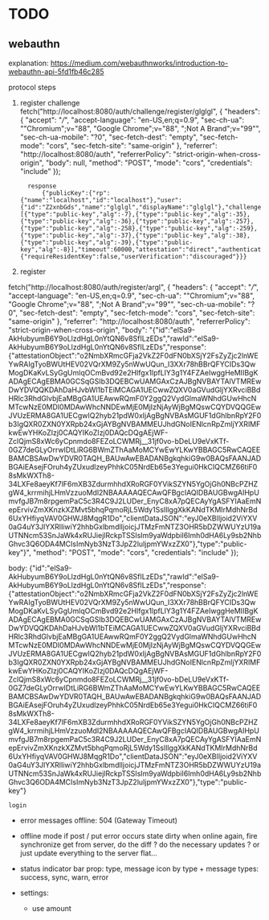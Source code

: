 # TODO

## webauthn

explanation: https://medium.com/webauthnworks/introduction-to-webauthn-api-5fd1fb46c285

protocol steps

1.  register challenge
    fetch("http://localhost:8080/auth/challenge/register/glglgl", {
    "headers": {
    "accept": "_/_",
    "accept-language": "en-US,en;q=0.9",
    "sec-ch-ua": "\"Chromium\";v=\"88\", \"Google Chrome\";v=\"88\", \";Not A Brand\";v=\"99\"",
    "sec-ch-ua-mobile": "?0",
    "sec-fetch-dest": "empty",
    "sec-fetch-mode": "cors",
    "sec-fetch-site": "same-origin"
    },
    "referrer": "http://localhost:8080/auth",
    "referrerPolicy": "strict-origin-when-cross-origin",
    "body": null,
    "method": "POST",
    "mode": "cors",
    "credentials": "include"
    });

          response
              {"publicKey":{"rp":{"name":"localhost","id":"localhost"},"user":{"id":"Z2xnbGds","name":"glglgl","displayName":"glglgl"},"challenge":"feuTvtalieYJCLjHSUlcHXD_DqvMvdJHPyb7EXN9D9w","pubKeyCredParams":[{"type":"public-key","alg":-7},{"type":"public-key","alg":-35},{"type":"public-key","alg":-36},{"type":"public-key","alg":-257},{"type":"public-key","alg":-258},{"type":"public-key","alg":-259},{"type":"public-key","alg":-37},{"type":"public-key","alg":-38},{"type":"public-key","alg":-39},{"type":"public-key","alg":-8}],"timeout":60000,"attestation":"direct","authenticatorSelection":{"requireResidentKey":false,"userVerification":"discouraged"}}}

2.  register

fetch("http://localhost:8080/auth/register/argl", {
"headers": {
"accept": "_/_",
"accept-language": "en-US,en;q=0.9",
"sec-ch-ua": "\"Chromium\";v=\"88\", \"Google Chrome\";v=\"88\", \";Not A Brand\";v=\"99\"",
"sec-ch-ua-mobile": "?0",
"sec-fetch-dest": "empty",
"sec-fetch-mode": "cors",
"sec-fetch-site": "same-origin"
},
"referrer": "http://localhost:8080/auth",
"referrerPolicy": "strict-origin-when-cross-origin",
"body": "{\"id\":\"elSa9-AkHubyumB6Y9oLlzdHgL0nYtQN6v8SfILzEDs\",\"rawId\":\"elSa9-AkHubyumB6Y9oLlzdHgL0nYtQN6v8SfILzEDs\",\"response\":{\"attestationObject\":\"o2NmbXRmcGFja2VkZ2F0dFN0bXSjY2FsZyZjc2lnWEYwRAIgTyoBWUtHEV02VQrXM9Zy5nWwUQun_I3XXr78hBBrQFYCIDs3QwMogDKaKvLSyGgUmlqOCmBvd92e2HIfgx1lpfLIY3g1Y4FZAeIwggHeMIIBgKADAgECAgEBMA0GCSqGSIb3DQEBCwUAMGAxCzAJBgNVBAYTAlVTMREwDwYDVQQKDAhDaHJvbWl1bTEiMCAGA1UECwwZQXV0aGVudGljYXRvciBBdHRlc3RhdGlvbjEaMBgGA1UEAwwRQmF0Y2ggQ2VydGlmaWNhdGUwHhcNMTcwNzE0MDI0MDAwWhcNNDEwMjE0MjIzNjAyWjBgMQswCQYDVQQGEwJVUzERMA8GA1UECgwIQ2hyb21pdW0xIjAgBgNVBAsMGUF1dGhlbnRpY2F0b3IgQXR0ZXN0YXRpb24xGjAYBgNVBAMMEUJhdGNoIENlcnRpZmljYXRlMFkwEwYHKoZIzj0CAQYIKoZIzj0DAQcDQgAEjWF-ZclQjmS8xWc6yCpnmdo8FEZoLCWMRj\_\_31jf0vo-bDeLU9eVxKTf-0GZ7deGLyOrrwIDtLiRG6BWmZThAaMoMCYwEwYLKwYBBAGC5RwCAQEEBAMCBSAwDwYDVR0TAQH_BAUwAwEBADANBgkqhkiG9w0BAQsFAANJADBGAiEAsejFOruh4yZUxudlzeyPhhkC05NrdEb65e3Yegui0HkCIQCMZ66tiF08sMkWXTh8-34LXFe8aeyKf7lF6mXB3ZdurmhhdXRoRGF0YVikSZYN5YgOjGh0NBcPZHZgW4_krrmihjLHmVzzuoMdl2NBAAAAAQECAwQFBgcIAQIDBAUGBwgAIHpUmvfgJB7m8rpgemPaC5c3R4C9J2LUDer_EnyC8xA7pQECAyYgASFYIAaEmNepErvivZmXKnzkXZMvt5bhqPqmoRjL5Wdy1SslIlggXkKANdTKMIrMdhNrBd6UxYHfiyqVAV0GHWJ8MqgR1Do\",\"clientDataJSON\":\"eyJ0eXBlIjoid2ViYXV0aG4uY3JlYXRlIiwiY2hhbGxlbmdlIjoicjJTMzFmNTZ3OHR5bDZWWUYzU19aUTNNcm53SnJaWk4xRUJiejlRckpTSSIsIm9yaWdpbiI6Imh0dHA6Ly9sb2NhbGhvc3Q6ODA4MCIsImNyb3NzT3JpZ2luIjpmYWxzZX0\"},\"type\":\"public-key\"}",
"method": "POST",
"mode": "cors",
"credentials": "include"
});

body:
{"id":"elSa9-AkHubyumB6Y9oLlzdHgL0nYtQN6v8SfILzEDs","rawId":"elSa9-AkHubyumB6Y9oLlzdHgL0nYtQN6v8SfILzEDs","response":{"attestationObject":"o2NmbXRmcGFja2VkZ2F0dFN0bXSjY2FsZyZjc2lnWEYwRAIgTyoBWUtHEV02VQrXM9Zy5nWwUQun_I3XXr78hBBrQFYCIDs3QwMogDKaKvLSyGgUmlqOCmBvd92e2HIfgx1lpfLIY3g1Y4FZAeIwggHeMIIBgKADAgECAgEBMA0GCSqGSIb3DQEBCwUAMGAxCzAJBgNVBAYTAlVTMREwDwYDVQQKDAhDaHJvbWl1bTEiMCAGA1UECwwZQXV0aGVudGljYXRvciBBdHRlc3RhdGlvbjEaMBgGA1UEAwwRQmF0Y2ggQ2VydGlmaWNhdGUwHhcNMTcwNzE0MDI0MDAwWhcNNDEwMjE0MjIzNjAyWjBgMQswCQYDVQQGEwJVUzERMA8GA1UECgwIQ2hyb21pdW0xIjAgBgNVBAsMGUF1dGhlbnRpY2F0b3IgQXR0ZXN0YXRpb24xGjAYBgNVBAMMEUJhdGNoIENlcnRpZmljYXRlMFkwEwYHKoZIzj0CAQYIKoZIzj0DAQcDQgAEjWF-ZclQjmS8xWc6yCpnmdo8FEZoLCWMRj\_\_31jf0vo-bDeLU9eVxKTf-0GZ7deGLyOrrwIDtLiRG6BWmZThAaMoMCYwEwYLKwYBBAGC5RwCAQEEBAMCBSAwDwYDVR0TAQH_BAUwAwEBADANBgkqhkiG9w0BAQsFAANJADBGAiEAsejFOruh4yZUxudlzeyPhhkC05NrdEb65e3Yegui0HkCIQCMZ66tiF08sMkWXTh8-34LXFe8aeyKf7lF6mXB3ZdurmhhdXRoRGF0YVikSZYN5YgOjGh0NBcPZHZgW4_krrmihjLHmVzzuoMdl2NBAAAAAQECAwQFBgcIAQIDBAUGBwgAIHpUmvfgJB7m8rpgemPaC5c3R4C9J2LUDer_EnyC8xA7pQECAyYgASFYIAaEmNepErvivZmXKnzkXZMvt5bhqPqmoRjL5Wdy1SslIlggXkKANdTKMIrMdhNrBd6UxYHfiyqVAV0GHWJ8MqgR1Do","clientDataJSON":"eyJ0eXBlIjoid2ViYXV0aG4uY3JlYXRlIiwiY2hhbGxlbmdlIjoicjJTMzFmNTZ3OHR5bDZWWUYzU19aUTNNcm53SnJaWk4xRUJiejlRckpTSSIsIm9yaWdpbiI6Imh0dHA6Ly9sb2NhbGhvc3Q6ODA4MCIsImNyb3NzT3JpZ2luIjpmYWxzZX0"},"type":"public-key"}

    login

-   error messages
    offline:
    504 (Gateway Timeout)

-   offline mode
    if post / put error occurs
    state dirty
    when online again, fire synchronize
    get from server, do the diff ?
    do the necessary updates ?
    or just update everything to the server flat...

-   status indicator bar
    prop: type, message
    icon by type + message
    types: success, sync, warn, error

-   settings:
    -   use amount
